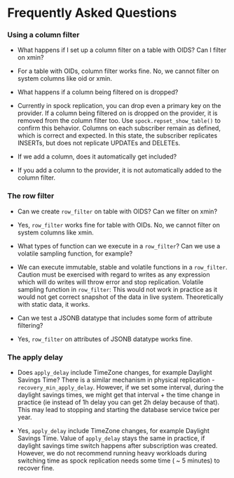 # Frequently Asked Questions

### Using a column filter

* What happens if I set up a column filter on a table with OIDS? Can I filter on xmin?
 - For a table with OIDs, column filter works fine. No, we cannot filter on system columns
like oid or xmin.

* What happens if a column being filtered on is dropped?
 - Currently in spock replication, you can drop even a primary key on the provider.
If a column being filtered on is dropped on the provider, it is removed from the column
filter too. Use `spock.repset_show_table()` to confirm this behavior.
 Columns on each subscriber remain as defined, which is correct and expected. In this state,
the subscriber replicates INSERTs, but does not replicate UPDATEs and DELETEs.

* If we add a column, does it automatically get included?
 - If you add a column to the provider, it is not automatically added to the column filter.

### The row filter

* Can we create `row_filter` on table with OIDS? Can we filter on xmin?
 - Yes, `row_filter` works fine for table with OIDs. No, we cannot filter on system columns like xmin.

* What types of function can we execute in a `row_filter`? Can we use a volatile sampling
function, for example?
 - We can execute immutable, stable and volatile functions in a `row_filter`. Caution must
be exercised with regard to writes as any expression which will do writes will throw error and stop replication.
   Volatile sampling function in `row_filter`: This would not work in practice as it would
not get correct snapshot of the data in live system. Theoretically with static data, it works.

* Can we test a JSONB datatype that includes some form of attribute filtering?
 - Yes, `row_filter` on attributes of JSONB datatype works fine.

### The apply delay

* Does `apply_delay` include TimeZone changes, for example Daylight Savings Time? There is a
similar mechanism in physical replication - `recovery_min_apply_delay`. However, if we set some
interval, during the daylight savings times, we might get that interval + the time change in
practice (ie instead of 1h delay you can get 2h delay because of that). This may lead to
stopping and starting the database service twice per year.
 - Yes, `apply_delay` include TimeZone changes, for example Daylight Savings Time. Value of
`apply_delay` stays the same in practice, if daylight savings time switch happens after
subscription was created.
However, we do not recommend running heavy workloads during switching time as spock
replication needs some time ( ~ 5 minutes) to recover fine.
